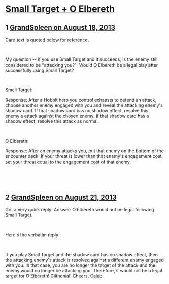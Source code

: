 # [Small Target + O Elbereth](https://community.fantasyflightgames.com/topic/88705-small-target-o-elbereth/)

## 1 [GrandSpleen on August 18, 2013](https://community.fantasyflightgames.com/topic/88705-small-target-o-elbereth/?do=findComment&comment=843304)

Card text is quoted below for reference.

 

My question -- if you use Small Target and it succeeds, is the enemy still considered to be "attacking you?"  Would O Elbereth be a legal play after successfully using Small Target?

 

Small Target:

Response: After a Hobbit hero you control exhausts to defend an attack, choose another enemy engaged with you and reveal the attacking enemy's shadow card. If that shadow card has no shadow effect, resolve this enemy's attack against the chosen enemy. If that shadow card has a shadow effect, resolve this attack as normal.

 

O Elbereth:

Response: After an enemy attacks you, put that enemy on the bottom of the encounter deck. If your threat is lower than that enemy's engagement cost, set your threat equal to the engagement cost of that enemy.

 

 

## 2 [GrandSpleen on August 21, 2013](https://community.fantasyflightgames.com/topic/88705-small-target-o-elbereth/?do=findComment&comment=846560)

Got a very quick reply! Answer: O Elbereth would not be legal following Small Target.

 

Here's the verbatim reply:

 

If you play Small Target and the shadow card has no shadow effect, then the attacking enemy's attack is resolved against a different enemy engaged with you. In that case, you are no longer the target of the attack and the enemy would no longer be attacking you. Therefore, it would not be a legal target for O Elbereth! Gilthonial!
Cheers,
Caleb


